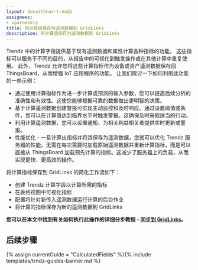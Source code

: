```yaml
---
layout: docwithnav-trendz
assignees:
- vparomskiy
title: 将计算值保存为遥测数据到 GridLinks
description: 将计算值保存为遥测数据到 GridLinks
---
```


Trendz 中的计算字段提供基于现有遥测数据和属性计算各种指标的功能。
这些指标可以服务于不同的目的，从报告中的可视化到触发操作或在其他计算中重复使用。
此外，Trendz 允许您将这些计算指标作为设备或资产遥测数据保存回 ThingsBoard，从而增强 IoT 应用程序的功能。
让我们探讨一下如何利用此功能的一些示例：

* 通过使用计算指标作为进一步计算或预测的输入参数，您可以提高后续分析的准确性和有效性。这使您能够根据可靠的数据做出更明智的决策。
* 基于计算遥测数据创建警报可实现主动监控和及时响应。通过设置阈值或条件，您可以在计算值达到临界水平时触发警报。这确保及时采取适当的行动。
* 利用计算遥测数据，您可以设置通知，为相关利益相关者提供实时更新或警报。
* 性能优化 - 一旦计算出指标并将其保存为遥测数据，您就可以优化 Trendz 服务器的性能。无需在每次需要时加载原始遥测数据并重新计算指标，而是可以直接从 ThingsBoard 加载预先计算的指标。这减少了服务器上的负载，从而实现更快、更高效的操作。


将计算指标保存到 GridLinks 的简化工作流如下：

* 创建 Trendz 计算字段以计算所需的指标
* 在表格视图中可视化指标
* 配置将针对新传入遥测数据运行计算的后台作业
* 将计算的指标保存为新的遥测数据到 GridLinks

**您可以在本文中找到有关如何执行此操作的详细分步教程 - [同步到 GridLinks](/docs/trendz/save-telemetry-to-thingsboard/)。**

## 后续步骤

{% assign currentGuide = "CalculatedFields" %}{% include templates/trndz-guides-banner.md %}